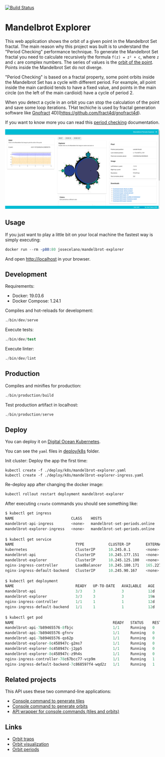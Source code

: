 [![Build Status](https://travis-ci.com/josecelano/mandelbrot-explorer.svg?branch=master)](https://travis-ci.com/github/josecelano/mandelbrot-explorer)

# Mandelbrot Explorer

This web application shows the orbit of a given point in the Mandelbrot Set fractal.
The main reason why this project was built is to understand the "Period Checking" performance technique.
To generate the Mandelbrot Set fractal you need to calculate recursively the formula `f(z) = z² + c`, where `z` and `c` are complex numbers.
The series of values is the [orbit of the point](https://en.wikipedia.org/wiki/Orbit_trap). Points inside the Mandelbrot Set do not diverge.

"Period Checking" is based on a fractal property, some point orbits inside the Mandelbrot Set has a cycle with different period. For example, all point inside the main cardioid tends to have a fixed value, and points in the main circle (on the left of the main cardioid) have a cycle of period 2.

When you detect a cycle in an orbit you can stop the calculation of the point and save some loop iterations. THat techiche is used by fractal generation software like [Gnofract](https://github.com/fract4d/gnofract4d) 4D](<https://github.com/fract4d/gnofract4d>).

If you want to know more you can read this [period checking](https://github.com/josecelano/c-mandelbrot-arbitrary-precision/blob/master/doc/periodicity-checking.md) documentation.

![Mandelbrot Explorer](doc/img/mandelbrot-explorer-screenshot.png)

## Usage

If you just want to play a little bit on your local machine the fastest way is simply executing:

```s
docker run --rm -p80:80 josecelano/mandelbrot-explorer
```

And open <http://localhost> in your browser.

## Development

Requirements:

* Docker: 19.03.6
* Docker Compose: 1.24.1

Compiles and hot-reloads for development:

```s
./bin/dev/serve
```

Execute tests:

```s
./bin/dev/test
```

Execute linter:

```s
./bin/dev/lint
```

## Production

Compiles and minifies for production:

```s
./bin/production/build
```

Test production artifact in localhost:

```s
./bin/production/serve
```

## Deploy

You can deploy it on [Digital Ocean Kubernetes](https://www.digitalocean.com/community/tutorials/how-to-set-up-an-nginx-ingress-on-digitalocean-kubernetes-using-helm).

You can see the `yaml` files in [deploy/k8s](deploy/k8s) folder.

Init cluster:
Deploy the app the first time:

```shell
kubectl create -f ./deploy/k8s/mandelbrot-explorer.yaml
kubectl create -f ./deploy/k8s/mandelbrot-explorer-ingress.yaml
```

Re-deploy app after changing the docker image:

```s
kubectl rollout restart deployment mandelbrot-explorer
```

After executing `create` commands you should see something like:

```s
$ kubectl get ingress
NAME                          CLASS    HOSTS                           ADDRESS           PORTS     AGE
mandelbrot-api-ingress        <none>   mandelbrot-set-periods.online   165.227.246.133   80, 443   12d
mandelbrot-explorer-ingress   <none>   mandelbrot-set-periods.online   165.227.246.133   80, 443   18m

$ kubectl get service
NAME                            TYPE           CLUSTER-IP       EXTERNAL-IP       PORT(S)                      AGE
kubernetes                      ClusterIP      10.245.0.1       <none>            443/TCP                      14d
mandelbrot-api                  ClusterIP      10.245.177.151   <none>            80/TCP                       12d
mandelbrot-explorer             ClusterIP      10.245.125.100   <none>            80/TCP                       19m
nginx-ingress-controller        LoadBalancer   10.245.180.171   165.227.246.133   80:30719/TCP,443:32694/TCP   12d
nginx-ingress-default-backend   ClusterIP      10.245.90.167    <none>            80/TCP                       12d

$ kubectl get deployment
NAME                            READY   UP-TO-DATE   AVAILABLE   AGE
mandelbrot-api                  3/3     3            3           12d
mandelbrot-explorer             3/3     3            3           19m
nginx-ingress-controller        1/1     1            1           12d
nginx-ingress-default-backend   1/1     1            1           12d

$ kubectl get pod
NAME                                             READY   STATUS    RESTARTS   AGE
mandelbrot-api-7b89465576-8fbjc                  1/1     Running   0          10d
mandelbrot-api-7b89465576-gfnrv                  1/1     Running   0          10d
mandelbrot-api-7b89465576-qs62p                  1/1     Running   0          10d
mandelbrot-explorer-8c458947c-g2ms7              1/1     Running   0          20m
mandelbrot-explorer-8c458947c-j2pp5              1/1     Running   0          20m
mandelbrot-explorer-8c458947c-z9h4s              1/1     Running   0          20m
nginx-ingress-controller-78c67bcc77-vcp9m        1/1     Running   1          10d
nginx-ingress-default-backend-7c868597f4-wqd2z   1/1     Running   1          10d
```

## Related projects

This API uses these two command-line applications:

* [Console command to generate tiles](https://github.com/josecelano/c-mandelbrot-arbitrary-precision)
* [Console command to generate orbits](https://github.com/josecelano/mandelbrot-orbit)
* [API wrapper for console commands (tiles and orbits)](https://github.com/josecelano/mandelbrot-api)

## Links

* [Orbit traps](https://www.fractaldomains.com/tutorial/use-orbit-traps/2/)
* [Orbit visualization](http://www.stefanbion.de/fraktal-generator/z-orbits.htm)
* [Orbit periods](https://plus.maths.org/content/unveiling-mandelbrot-set)
